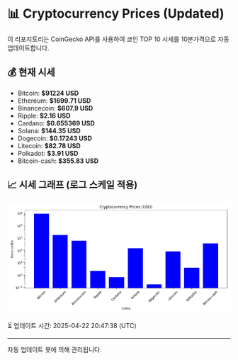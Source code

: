 
# 📊 Cryptocurrency Prices (Updated)

이 리포지토리는 CoinGecko API를 사용하여 코인 TOP 10 시세를 10분가격으로 자동 업데이트합니다.

## 💰 현재 시세
- Bitcoin: **$91224 USD**
- Ethereum: **$1699.71 USD**
- Binancecoin: **$607.9 USD**
- Ripple: **$2.16 USD**
- Cardano: **$0.655369 USD**
- Solana: **$144.35 USD**
- Dogecoin: **$0.17243 USD**
- Litecoin: **$82.78 USD**
- Polkadot: **$3.91 USD**
- Bitcoin-cash: **$355.83 USD**

## 📈 시세 그래프 (로그 스케일 적용)
![Crypto Prices](crypto_prices.png)

⏳ 업데이트 시간: 2025-04-22 20:47:38 (UTC)

---
자동 업데이트 봇에 의해 관리됩니다.

